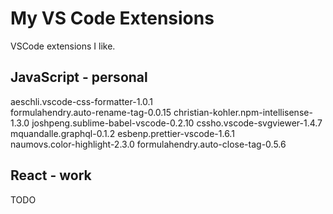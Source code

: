 # My VS Code Extensions

VSCode extensions I like.

## JavaScript - personal

aeschli.vscode-css-formatter-1.0.1	
formulahendry.auto-rename-tag-0.0.15
christian-kohler.npm-intellisense-1.3.0	
joshpeng.sublime-babel-vscode-0.2.10
cssho.vscode-svgviewer-1.4.7		
mquandalle.graphql-0.1.2
esbenp.prettier-vscode-1.6.1		
naumovs.color-highlight-2.3.0
formulahendry.auto-close-tag-0.5.6

## React - work

TODO
